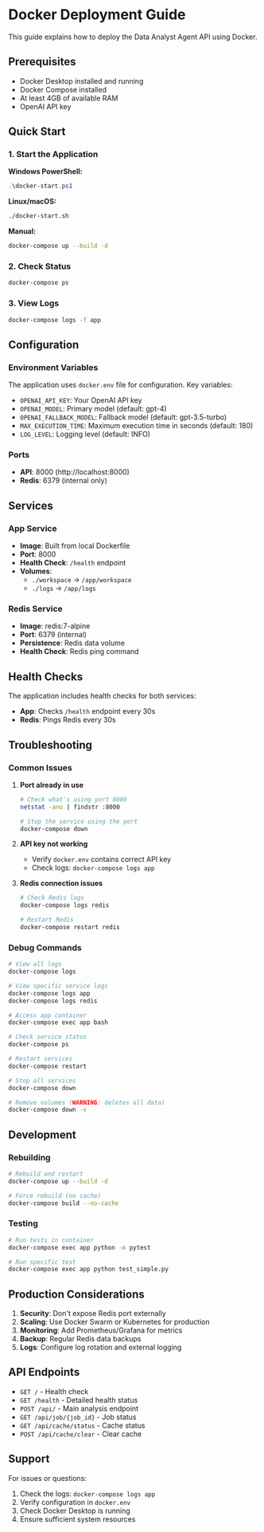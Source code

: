 # Docker Deployment Guide

This guide explains how to deploy the Data Analyst Agent API using Docker.

## Prerequisites

- Docker Desktop installed and running
- Docker Compose installed
- At least 4GB of available RAM
- OpenAI API key

## Quick Start

### 1. Start the Application

**Windows PowerShell:**
```powershell
.\docker-start.ps1
```

**Linux/macOS:**
```bash
./docker-start.sh
```

**Manual:**
```bash
docker-compose up --build -d
```

### 2. Check Status

```bash
docker-compose ps
```

### 3. View Logs

```bash
docker-compose logs -f app
```

## Configuration

### Environment Variables

The application uses `docker.env` file for configuration. Key variables:

- `OPENAI_API_KEY`: Your OpenAI API key
- `OPENAI_MODEL`: Primary model (default: gpt-4)
- `OPENAI_FALLBACK_MODEL`: Fallback model (default: gpt-3.5-turbo)
- `MAX_EXECUTION_TIME`: Maximum execution time in seconds (default: 180)
- `LOG_LEVEL`: Logging level (default: INFO)

### Ports

- **API**: 8000 (http://localhost:8000)
- **Redis**: 6379 (internal only)

## Services

### App Service
- **Image**: Built from local Dockerfile
- **Port**: 8000
- **Health Check**: `/health` endpoint
- **Volumes**: 
  - `./workspace` → `/app/workspace`
  - `./logs` → `/app/logs`

### Redis Service
- **Image**: redis:7-alpine
- **Port**: 6379 (internal)
- **Persistence**: Redis data volume
- **Health Check**: Redis ping command

## Health Checks

The application includes health checks for both services:

- **App**: Checks `/health` endpoint every 30s
- **Redis**: Pings Redis every 30s

## Troubleshooting

### Common Issues

1. **Port already in use**
   ```bash
   # Check what's using port 8000
   netstat -ano | findstr :8000
   
   # Stop the service using the port
   docker-compose down
   ```

2. **API key not working**
   - Verify `docker.env` contains correct API key
   - Check logs: `docker-compose logs app`

3. **Redis connection issues**
   ```bash
   # Check Redis logs
   docker-compose logs redis
   
   # Restart Redis
   docker-compose restart redis
   ```

### Debug Commands

```bash
# View all logs
docker-compose logs

# View specific service logs
docker-compose logs app
docker-compose logs redis

# Access app container
docker-compose exec app bash

# Check service status
docker-compose ps

# Restart services
docker-compose restart

# Stop all services
docker-compose down

# Remove volumes (WARNING: deletes all data)
docker-compose down -v
```

## Development

### Rebuilding

```bash
# Rebuild and restart
docker-compose up --build -d

# Force rebuild (no cache)
docker-compose build --no-cache
```

### Testing

```bash
# Run tests in container
docker-compose exec app python -m pytest

# Run specific test
docker-compose exec app python test_simple.py
```

## Production Considerations

1. **Security**: Don't expose Redis port externally
2. **Scaling**: Use Docker Swarm or Kubernetes for production
3. **Monitoring**: Add Prometheus/Grafana for metrics
4. **Backup**: Regular Redis data backups
5. **Logs**: Configure log rotation and external logging

## API Endpoints

- `GET /` - Health check
- `GET /health` - Detailed health status
- `POST /api/` - Main analysis endpoint
- `GET /api/job/{job_id}` - Job status
- `GET /api/cache/status` - Cache status
- `POST /api/cache/clear` - Clear cache

## Support

For issues or questions:
1. Check the logs: `docker-compose logs app`
2. Verify configuration in `docker.env`
3. Check Docker Desktop is running
4. Ensure sufficient system resources
